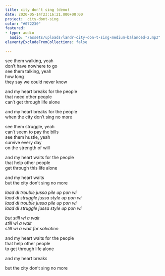 ```yaml
---
title: city don't sing (demo)
date: 2020-05-14T23:16:21.000+00:00
project:  city-dont-sing  
color: "#072230"
featured:
- type: audio
  audio: "/assets/uploads/landr-city-don-t-sing-medium-balanced-2.mp3"
eleventyExcludeFromCollections: false

---
```

see them walking, yeah  
don’t have nowhere to go  
see them talking, yeah  
how long  
they say we could never know

and my heart breaks for the people  
that need other people  
can’t get through life alone

and my heart breaks for the people  
when the city don’t sing no more

>

see them struggle, yeah  
can’t seem to pay the bills  
see them hustle, yeah  
survive every day  
on the strength of will

and my heart waits for the people  
that help other people  
get through this life alone

and my heart waits  
but the city don’t sing no more

>

_laad di trouble jussa pile up pon wi_  
_laad di struggle jussa style up pon wi_  
_laad di trouble jussa pile up pon wi_  
_laad di struggle jussa style up pon wi_  

_but still wi a wait_  
_still wi a wait_  
_still wi a wait for salvation_  

>

and my heart waits for the people  
that help other people  
to get through life alone

and my heart breaks  

but the city don’t sing no more
